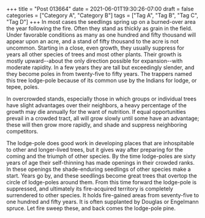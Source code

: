 +++
title = "Post 013664"
date = 2021-06-01T19:30:26-07:00
draft = false
categories = ["Category A", "Category B"]
tags = ["Tag A", "Tag B", "Tag C", "Tag D"]
+++
In most cases the seedlings spring up on a burned-over area the year following the fire. Often they stand as thickly as grain in the field. Under favorable conditions as many as one hundred and fifty thousand will appear upon an acre, and a stand of fifty thousand to the acre is not uncommon. Starting in a close, even growth, they usually suppress for years all other species of trees and most other plants. Their growth is mostly upward--about the only direction possible for expansion--with moderate rapidity. In a few years they are tall but exceedingly slender, and they become poles in from twenty-five to fifty years. The trappers named this tree lodge-pole because of its common use by the Indians for lodge, or tepee, poles.

In overcrowded stands, especially those in which groups or individual trees have slight advantages over their neighbors, a heavy percentage of the growth may die annually for the want of nutrition. If equal opportunities prevail in a crowded tract, all will grow slowly until some have an advantage; these will then grow more rapidly, and shade and suppress neighboring competitors.

The lodge-pole does good work in developing places that are inhospitable to other and longer-lived trees, but it gives way after preparing for the coming and the triumph of other species. By the time lodge-poles are sixty years of age their self-thinning has made openings in their crowded ranks. In these openings the shade-enduring seedlings of other species make a start. Years go by, and these seedlings become great trees that overtop the circle of lodge-poles around them. From this time forward the lodge-pole is suppressed, and ultimately its fire-acquired territory is completely surrendered to other species. It holds fire-gained areas from seventy-five to one hundred and fifty years. It is often supplanted by Douglas or Engelmann spruce. Let fire sweep these, and back comes the lodge-pole pine.

